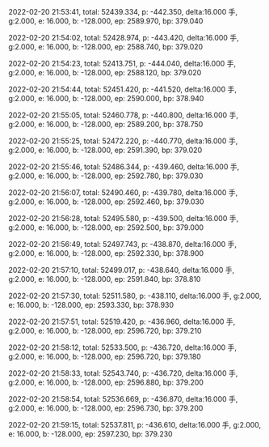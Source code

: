 2022-02-20 21:53:41, total: 52439.334, p: -442.350, delta:16.000 手, g:2.000, e: 16.000, b: -128.000, ep: 2589.970, bp: 379.040

2022-02-20 21:54:02, total: 52428.974, p: -443.420, delta:16.000 手, g:2.000, e: 16.000, b: -128.000, ep: 2588.740, bp: 379.020

2022-02-20 21:54:23, total: 52413.751, p: -444.040, delta:16.000 手, g:2.000, e: 16.000, b: -128.000, ep: 2588.120, bp: 379.020

2022-02-20 21:54:44, total: 52451.420, p: -441.520, delta:16.000 手, g:2.000, e: 16.000, b: -128.000, ep: 2590.000, bp: 378.940

2022-02-20 21:55:05, total: 52460.778, p: -440.800, delta:16.000 手, g:2.000, e: 16.000, b: -128.000, ep: 2589.200, bp: 378.750

2022-02-20 21:55:25, total: 52472.220, p: -440.770, delta:16.000 手, g:2.000, e: 16.000, b: -128.000, ep: 2591.390, bp: 379.020

2022-02-20 21:55:46, total: 52486.344, p: -439.460, delta:16.000 手, g:2.000, e: 16.000, b: -128.000, ep: 2592.780, bp: 379.030

2022-02-20 21:56:07, total: 52490.460, p: -439.780, delta:16.000 手, g:2.000, e: 16.000, b: -128.000, ep: 2592.460, bp: 379.030

2022-02-20 21:56:28, total: 52495.580, p: -439.500, delta:16.000 手, g:2.000, e: 16.000, b: -128.000, ep: 2592.500, bp: 379.000

2022-02-20 21:56:49, total: 52497.743, p: -438.870, delta:16.000 手, g:2.000, e: 16.000, b: -128.000, ep: 2592.330, bp: 378.900

2022-02-20 21:57:10, total: 52499.017, p: -438.640, delta:16.000 手, g:2.000, e: 16.000, b: -128.000, ep: 2591.840, bp: 378.810

2022-02-20 21:57:30, total: 52511.580, p: -438.110, delta:16.000 手, g:2.000, e: 16.000, b: -128.000, ep: 2593.330, bp: 378.930

2022-02-20 21:57:51, total: 52519.420, p: -436.960, delta:16.000 手, g:2.000, e: 16.000, b: -128.000, ep: 2596.720, bp: 379.210

2022-02-20 21:58:12, total: 52533.500, p: -436.720, delta:16.000 手, g:2.000, e: 16.000, b: -128.000, ep: 2596.720, bp: 379.180

2022-02-20 21:58:33, total: 52543.740, p: -436.720, delta:16.000 手, g:2.000, e: 16.000, b: -128.000, ep: 2596.880, bp: 379.200

2022-02-20 21:58:54, total: 52536.669, p: -436.870, delta:16.000 手, g:2.000, e: 16.000, b: -128.000, ep: 2596.730, bp: 379.200

2022-02-20 21:59:15, total: 52537.811, p: -436.610, delta:16.000 手, g:2.000, e: 16.000, b: -128.000, ep: 2597.230, bp: 379.230
